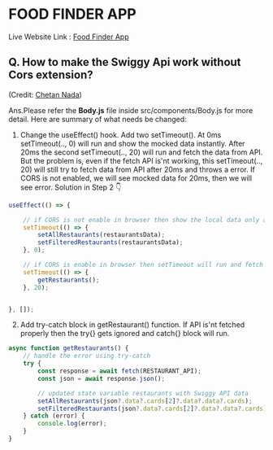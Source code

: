 # FOOD FINDER APP

Live Website Link : [Food Finder App](https://website-clone-2.netlify.app/)

## Q. How to make the Swiggy Api work without Cors extension?
(Credit: [Chetan Nada]("https://github.com/chetannada")) 

Ans.Please refer the **Body.js** file inside src/components/Body.js for more detail. Here are summary of what needs be changed:

1. Change the useEffect() hook. Add two setTimeout(). 
At 0ms setTimeout(.., 0) will run and show the mocked data instantly.
After 20ms the second setTimeout(.., 20) will run and fetch the data from API. But the problem is, even if the fetch API is'nt working, this setTimeout(.., 20) will still try to fetch data from API after 20ms and throws a error.
If CORS is not enabled, we will see mocked data for 20ms, then we will see error. Solution in Step 2 👇

```jsx
useEffect(() => {

    // if CORS is not enable in browser then show the local data only and show the CORS error in console
    setTimeout(() => {
        setAllRestaurants(restaurantsData);
        setFilteredRestaurants(restaurantsData);
    }, 0);

    // if CORS is enable in browser then setTimeout will run and fetch the json data from API and render the UI
    setTimeout(() => {
        getRestaurants();
    }, 20);


}, []);
```

2. Add try-catch block in getRestaurant() function. If API is'nt fetched properly then the try{} gets ignored and catch{} block will run.
```js
async function getRestaurants() {
    // handle the error using try-catch
    try {
        const response = await fetch(RESTAURANT_API);
        const json = await response.json();

        // updated state variable restaurants with Swiggy API data
        setAllRestaurants(json?.data?.cards[2]?.data?.data?.cards);
        setFilteredRestaurants(json?.data?.cards[2]?.data?.data?.cards);
    } catch (error) {
        console.log(error);
    }
}
```
